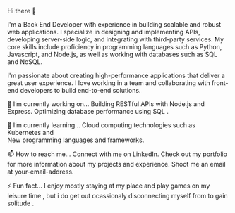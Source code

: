 Hi there 👋



I'm a Back End Developer with experience in building scalable and robust web applications. I specialize in designing and implementing APIs, developing server-side logic, and integrating with third-party services. My core skills include proficiency in programming languages such as Python, Javascript, and Node.js, as well as working with databases such as SQL and NoSQL.

I'm passionate about creating high-performance applications that deliver a great user experience. I love working in a team and collaborating with front-end developers to build end-to-end solutions.

🔭 I’m currently working on...
Building RESTful APIs with Node.js and Express.
Optimizing database performance using SQL .



🌱 I’m currently learning...
Cloud computing technologies such as Kubernetes and  
New programming languages and frameworks.


📫 How to reach me...
Connect with me on LinkedIn.
Check out my portfolio for more information about my projects and experience.
Shoot me an email at your-email-address.


⚡ Fun fact...
I enjoy mostly staying at my place and play games on my leisure time , but i do get out ocassionaly disconnecting myself from to gain solitude .





